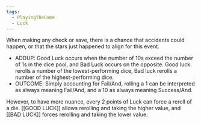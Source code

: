 ```yaml
---
tags:
  - PlayingTheGame
  - Luck
---
```

When making any check or save, there is a chance that accidents could happen, or that the stars just happened to align for this event.

- ADDUP: Good Luck occurs when the number of 10s exceed the number of 1s in the dice pool, and Bad Luck occurs on the opposite. Good luck rerolls a number of the lowest-performing dice, Bad luck rerolls a number of the highest-performing dice.
- OUTCOME: Simply accounting for Fail/And, rolling a 1 can be interpreted as always meaning Fail/And, and a 10 as always meaning Success/And.

However, to have more nuance, every 2 points of Luck can force a reroll of a die. [[GOOD LUCK]] allows rerolling and taking the higher value, and [[BAD LUCK]] forces rerolling and taking the lower value.